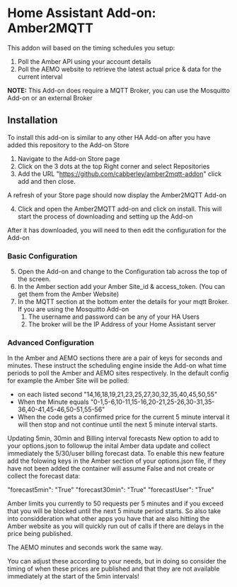 # Home Assistant Add-on: Amber2MQTT

This addon will based on the timing schedules you setup:
1. Poll the Amber API using your account details
2. Poll the AEMO website to retrieve the latest actual price & data for the current interval

**NOTE:** This Add-on does require a MQTT Broker, you can use the Mosquitto Add-on or an external Broker

## Installation
To install this add-on is similar to any other HA Add-on after you have added this repository to the Add-on Store
1. Navigate to the Add-on Store page
2. Click on the 3 dots at the top Right corner and select Repositories
3. Add the URL "https://github.com/cabberley/amber2mqtt-addon" click add and then close.

A refresh of your Store page should now display the Amber2MQTT Add-on

4. Click and open the Amber2MQTT add-on and click on install. This will start the process of downloading and setting up the Add-on

After it has downloaded, you will need to then edit the configuration for the Add-on

### Basic Configuration

5. Open the Add-on and change to the Configuration tab across the top of the screen.
6. In the Amber section add your Amber Site_id & access_token. (You can get them from the Amber Website)
7. In the MQTT section at the bottom enter the details for your mqtt Broker.
   If you are using the Mosquitto Add-on
   1. The username and password can be any of your HA Users
   2. The broker will be the IP Address of your Home Assistant server
  
### Advanced Configuration

In the Amber and AEMO sections there are a pair of keys for seconds and minutes. These instruct the scheduling engine inside the Add-on what time periods to poll the Amber and AEMO sites respectively.
In the default config for example the Amber Site will be polled:
 - on each listed second "14,16,18,19,21,23,25,27,30,32,35,40,45,50,55"
 - When the Minute equals "0-1,5-6,10-11,15-16,20-21,25-26,30-31,35-36,40-41,45-46,50-51,55-56"
 - When the code gets a confirmed price for the current 5 minute interval it will then stop and not continue until the next 5 minute interval starts.
   
Updating 5min, 30min and Billing interval forecasts New option to add to your options.json to followup the inital Amber data update and collect immediately the 5/30/user billing forecast data. To enable this new feature add the folowing keys in the Amber section of your options.json file, if they have not been added the container will assume False and not create or collect the forecast data:

"forecast5min": "True"
"forecast30min": "True"
"forecastUser": "True"

Amber limits you currently to 50 requests per 5 minutes and if you exceed that you will be blocked until the next 5 minute period starts. So also take into considderation what other apps you have that are also hitting the Amber website as you will quickly run out of calls if there are delays in the price being published.

The AEMO minutes and seconds work the same way.

You can adjust these according to your needs, but in doing so consider the timing of when these prices are published and that they are not available immediately at the start of the 5min intervals!
